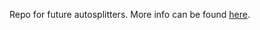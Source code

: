 Repo for future autosplitters. More info can be found [here](https://github.com/LiveSplit/LiveSplit.AutoSplitters).